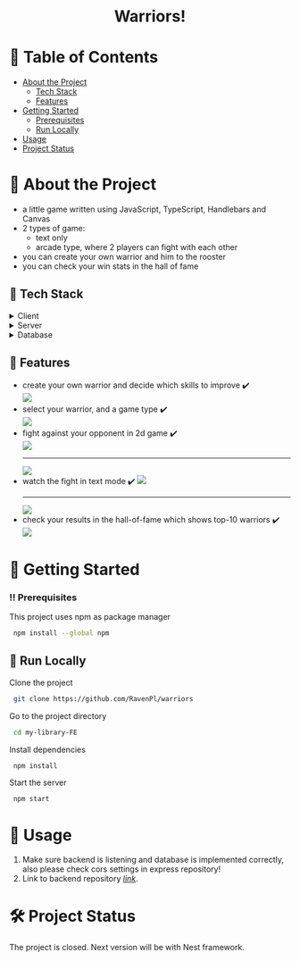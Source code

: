 <div align="center">  
  <h1>Warriors!</h1>  
</div>  
<!-- Table of Contents -->  

# :notebook_with_decorative_cover: Table of Contents

- [About the Project](#star2-about-the-project)
    * [Tech Stack](#space_invader-tech-stack)
    * [Features](#dart-features)
- [Getting Started](#toolbox-getting-started)
    * [Prerequisites](#bangbang-prerequisites)
    * [Run Locally](#running-run-locally)
- [Usage](#eyes-usage)
- [Project Status](#hammer_and_wrench-project-status)

# :star2: About the Project

* a little game written using JavaScript, TypeScript, Handlebars and Canvas
* 2 types of game:
  - text only
  - arcade type, where 2 players can fight with each other
* you can create your own warrior and him to the rooster
* you can check your win stats in the hall of fame

## :space_invader: Tech Stack

<details>  
  <summary>Client</summary>  
  <ul>  
    <li>JavaScript</li>
    <li>HTML Canvas</li>
    <li>Handlebars</li>  
    <li>Skeleton</li>

  </ul>  
</details>  
<details>  
  <summary>Server</summary>  
  <ul>  
    <li>Express</li>  
    <li>Typescript</li>
  </ul>  
</details>  

<details>  
<summary>Database</summary>  
  <ul>  
    <li>MySQL</li>  
  </ul>  
</details>  

<!-- Features -->  

## :dart: Features

- create your own warrior and decide which skills to improve :heavy_check_mark: <br>
  <img src="./utils/images/create-warrior.jpg"/>
- select your warrior, and a game type :heavy_check_mark: <br>
  <img src="./utils/images/home.jpg"/>
- fight against your opponent in 2d game :heavy_check_mark: <br>
  <img src="./utils/images/arena.jpg"/>
  <hr>
  <img src="./utils/images/arena-death.jpg"/>
- watch the fight in text mode :heavy_check_mark:
  <img src="./utils/images/text-arena.jpg"/>
  <hr>
  <img src="./utils/images/text-arena-2.jpg"/>
- check your results in the hall-of-fame which shows top-10 warriors :heavy_check_mark: <br>
  <img src="./utils/images/hall-of-fame.jpg"/>

# :toolbox: Getting Started

<!-- Prerequisites -->  

### :bangbang: Prerequisites

This project uses npm as package manager

```bash  
 npm install --global npm  
```  

<!-- Run Locally -->  

## :running: Run Locally

Clone the project

```bash  
 git clone https://github.com/RavenPl/warriors
```  

Go to the project directory

```bash  
 cd my-library-FE  
```  

Install dependencies

```bash  
 npm install  
```  

Start the server

```bash  
 npm start  
```  

<!-- Usage -->  

# :eyes: Usage

1. Make sure backend is listening and database is implemented correctly, also please check cors settings in express
   repository!
2. Link to backend repository [_link_](https://github.com/RavenPl/MyLibrary-v3-BE).

# :hammer_and_wrench: Project Status

The project is closed. Next version will be with Nest framework.